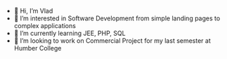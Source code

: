- 👋 Hi, I’m Vlad
- 👀 I’m interested in Software Development from simple landing pages to complex applications
- 🌱 I’m currently learning JEE, PHP, SQL
- 💞️ I’m looking to work on Commercial Project for my last semester at Humber College

<!---
- 📫 How to reach me 

Xperino/Xperino is a ✨ special ✨ repository because its `README.md` (this file) appears on your GitHub profile.
You can click the Preview link to take a look at your changes.
--->
